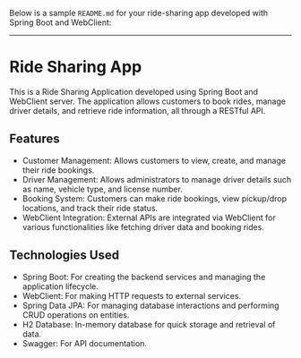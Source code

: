 Below is a sample `README.md` for your ride-sharing app developed with Spring Boot and WebClient:

---

# Ride Sharing App

This is a Ride Sharing Application developed using Spring Boot and WebClient server. The application allows customers to book rides, manage driver details, and retrieve ride information, all through a RESTful API.

## Features

- Customer Management: Allows customers to view, create, and manage their ride bookings.
- Driver Management: Allows administrators to manage driver details such as name, vehicle type, and license number.
- Booking System: Customers can make ride bookings, view pickup/drop locations, and track their ride status.
- WebClient Integration: External APIs are integrated via WebClient for various functionalities like fetching driver data and booking rides.

## Technologies Used

- Spring Boot: For creating the backend services and managing the application lifecycle.
- WebClient: For making HTTP requests to external services.
- Spring Data JPA: For managing database interactions and performing CRUD operations on entities.
- H2 Database: In-memory database for quick storage and retrieval of data.
- Swagger: For API documentation.


